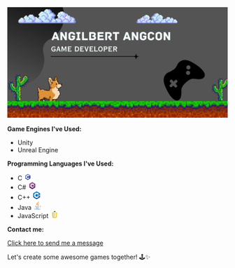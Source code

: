 



<img src="https://github.com/FafaAngs/FafaAngs/raw/main/Overview%20banner.png" alt="Overview Banner" width="1000">

**Game Engines I've Used:**
- Unity
- Unreal Engine
  
**Programming Languages I've Used:**
- C <img src="https://github.com/FafaAngs/FafaAngs/blob/main/CLogo.png" alt="C Logo" width="20">
- C# <img src="https://github.com/FafaAngs/FafaAngs/blob/main/C%23logo.png" alt="C# Logo" width="20">
- C++ <img src="https://github.com/FafaAngs/FafaAngs/blob/main/C%2B%2BLogo.png" alt="C++ Logo" width="20">
- Java <img src="https://github.com/FafaAngs/FafaAngs/blob/main/JavaLogo.png" alt="Java Logo" width="20">
- JavaScript <img src="https://github.com/FafaAngs/FafaAngs/blob/main/jslogo.png" alt="JavaScript Logo" width="20">





**Contact me:**

[Click here to send me a message](mailto:your.angilbertzkie@gmail.com)



    
Let's create some awesome games together! 🕹️✨
<!--
**FafaAngs/FafaAngs** is a ✨ _special_ ✨ repository because its `README.md` (this file) appears on your GitHub profile.

Here are some ideas to get you started:

- 🔭 I’m currently working on ...
- 🌱 I’m currently learning ...
- 👯 I’m looking to collaborate on ...
- 🤔 I’m looking for help with ...
- 💬 Ask me about ...
- 📫 How to reach me: ...
- 😄 Pronouns: ...
- ⚡ Fun fact: ...
-->
